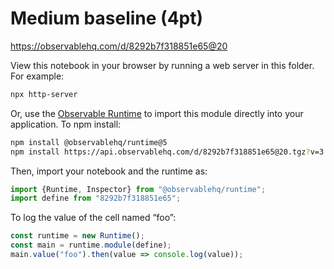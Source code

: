 # Medium baseline (4pt)

https://observablehq.com/d/8292b7f318851e65@20

View this notebook in your browser by running a web server in this folder. For
example:

~~~sh
npx http-server
~~~

Or, use the [Observable Runtime](https://github.com/observablehq/runtime) to
import this module directly into your application. To npm install:

~~~sh
npm install @observablehq/runtime@5
npm install https://api.observablehq.com/d/8292b7f318851e65@20.tgz?v=3
~~~

Then, import your notebook and the runtime as:

~~~js
import {Runtime, Inspector} from "@observablehq/runtime";
import define from "8292b7f318851e65";
~~~

To log the value of the cell named “foo”:

~~~js
const runtime = new Runtime();
const main = runtime.module(define);
main.value("foo").then(value => console.log(value));
~~~
